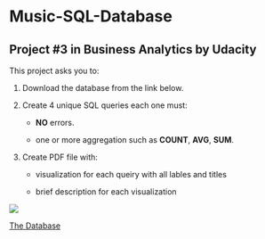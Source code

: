 # Music-SQL-Database
## Project #3 in Business Analytics by Udacity

This project asks you to:

1. Download the database from the link below.

2. Create 4 unique SQL queries each one must:

    * **NO** errors.
    
    * one or more aggregation such as **COUNT**, **AVG**, **SUM**.
    
3. Create PDF file with:

    * visualization for each queiry with all lables and titles
    
    * brief description for each visualization

![](https://video.udacity-data.com/topher/2017/June/5956d5ee_screen-shot-2017-06-29-at-10.51.15-pm/screen-shot-2017-06-29-at-10.51.15-pm.png)

[The Database](
http://video.udacity-data.com.s3.amazonaws.com/topher/2017/September/59cdaf80_chinook-db/chinook-db.zip)
